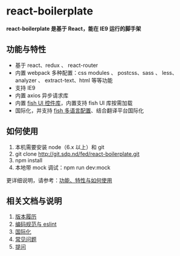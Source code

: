 # react-boilerplate

**react-boilerplate 是基于 React，能在 IE9 运行的脚手架**

## 功能与特性

* 基于 react、redux 、 react-router
* 内置 webpack 多种配置：css modules 、 postcss、sass 、 less、analyzer 、 extract-text、html 等等功能
* 支持 IE9
* 内置 axios 异步请求库
* 内置 [fish UI 控件库](http://fish-docs.sdp.101.com)，内置支持 fish UI 库按需加载
* 国际化，并支持 [fish 多语言配置](http://fish-docs.sdp.101.com/components/locale-provider-cn/)、结合翻译平台国际化

## 如何使用

1. 本机需要安装 node（6.x 以上）和 git
2. git clone http://git.sdp.nd/fed/react-boilerplate.git
3. npm install
4. 本地带 mock 调试：npm run dev:mock

更详细说明，请参考：[功能、特性与如何使用](http://reference.sdp.nd/fed/share/common/react-boilerplate/readme.html)

## 相关文档与说明

1. [版本履历](http://reference.sdp.nd/fed/share/common/react-boilerplate.html)
2. [编码规范与 eslint](http://reference.sdp.nd/fed/share/common/react-boilerplate/eslint.html)
3. [国际化](http://reference.sdp.nd/fed/share/common/react-boilerplate/i18n.html)
4. [常见问题](http://reference.sdp.nd/fed/share/common/react-boilerplate/questions.html)
5. [提问](http://git.sdp.nd/fed/react-boilerplate/issues)
